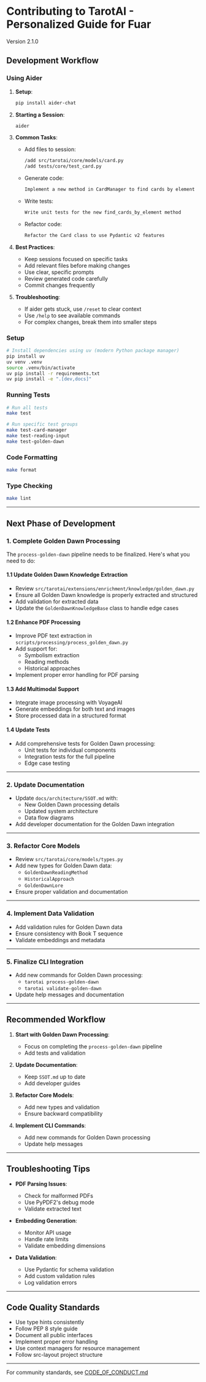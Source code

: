 # Contributing to TarotAI - Personalized Guide for Fuar

Version 2.1.0

## Development Workflow

### Using Aider

1. **Setup**:
   ```bash
   pip install aider-chat
   ```

2. **Starting a Session**:
   ```bash
   aider
   ```

3. **Common Tasks**:
   - Add files to session:
     ```bash
     /add src/tarotai/core/models/card.py
     /add tests/core/test_card.py
     ```
   - Generate code:
     ```bash
     Implement a new method in CardManager to find cards by element
     ```
   - Write tests:
     ```bash
     Write unit tests for the new find_cards_by_element method
     ```
   - Refactor code:
     ```bash
     Refactor the Card class to use Pydantic v2 features
     ```

4. **Best Practices**:
   - Keep sessions focused on specific tasks
   - Add relevant files before making changes
   - Use clear, specific prompts
   - Review generated code carefully
   - Commit changes frequently

5. **Troubleshooting**:
   - If aider gets stuck, use `/reset` to clear context
   - Use `/help` to see available commands
   - For complex changes, break them into smaller steps

### Setup
```bash
# Install dependencies using uv (modern Python package manager)
pip install uv
uv venv .venv
source .venv/bin/activate
uv pip install -r requirements.txt
uv pip install -e ".[dev,docs]"
```

### Running Tests
```bash
# Run all tests
make test

# Run specific test groups
make test-card-manager
make test-reading-input
make test-golden-dawn
```

### Code Formatting
```bash
make format
```

### Type Checking
```bash
make lint
```

---

## Next Phase of Development

### **1. Complete Golden Dawn Processing**
The `process-golden-dawn` pipeline needs to be finalized. Here's what you need to do:

#### **1.1 Update Golden Dawn Knowledge Extraction**
- Review `src/tarotai/extensions/enrichment/knowledge/golden_dawn.py`
- Ensure all Golden Dawn knowledge is properly extracted and structured
- Add validation for extracted data
- Update the `GoldenDawnKnowledgeBase` class to handle edge cases

#### **1.2 Enhance PDF Processing**
- Improve PDF text extraction in `scripts/processing/process_golden_dawn.py`
- Add support for:
  - Symbolism extraction
  - Reading methods
  - Historical approaches
- Implement proper error handling for PDF parsing

#### **1.3 Add Multimodal Support**
- Integrate image processing with VoyageAI
- Generate embeddings for both text and images
- Store processed data in a structured format

#### **1.4 Update Tests**
- Add comprehensive tests for Golden Dawn processing:
  - Unit tests for individual components
  - Integration tests for the full pipeline
  - Edge case testing

---

### **2. Update Documentation**
- Update `docs/architecture/SSOT.md` with:
  - New Golden Dawn processing details
  - Updated system architecture
  - Data flow diagrams
- Add developer documentation for the Golden Dawn integration

---

### **3. Refactor Core Models**
- Review `src/tarotai/core/models/types.py`
- Add new types for Golden Dawn data:
  - `GoldenDawnReadingMethod`
  - `HistoricalApproach`
  - `GoldenDawnLore`
- Ensure proper validation and documentation

---

### **4. Implement Data Validation**
- Add validation rules for Golden Dawn data
- Ensure consistency with Book T sequence
- Validate embeddings and metadata

---

### **5. Finalize CLI Integration**
- Add new commands for Golden Dawn processing:
  - `tarotai process-golden-dawn`
  - `tarotai validate-golden-dawn`
- Update help messages and documentation

---

## Recommended Workflow

1. **Start with Golden Dawn Processing**:
   - Focus on completing the `process-golden-dawn` pipeline
   - Add tests and validation

2. **Update Documentation**:
   - Keep `SSOT.md` up to date
   - Add developer guides

3. **Refactor Core Models**:
   - Add new types and validation
   - Ensure backward compatibility

4. **Implement CLI Commands**:
   - Add new commands for Golden Dawn processing
   - Update help messages

---

## Troubleshooting Tips

- **PDF Parsing Issues**:
  - Check for malformed PDFs
  - Use PyPDF2's debug mode
  - Validate extracted text

- **Embedding Generation**:
  - Monitor API usage
  - Handle rate limits
  - Validate embedding dimensions

- **Data Validation**:
  - Use Pydantic for schema validation
  - Add custom validation rules
  - Log validation errors

---

## Code Quality Standards

- Use type hints consistently
- Follow PEP 8 style guide
- Document all public interfaces
- Implement proper error handling
- Use context managers for resource management
- Follow src-layout project structure

---

For community standards, see [CODE_OF_CONDUCT.md](CODE_OF_CONDUCT.md)

